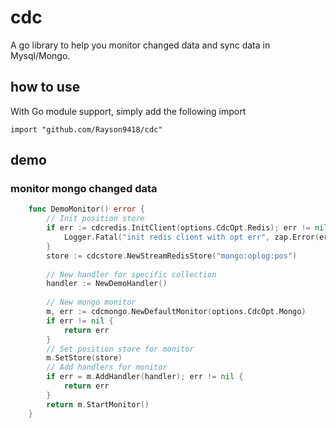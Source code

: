 # cdc

A go library to help you monitor changed data and sync data in Mysql/Mongo.

## how to use
With Go module support, simply add the following import

```
import "github.com/Rayson9418/cdc"
```

## demo

### monitor mongo changed data
```go
    func DemoMonitor() error {
        // Init position store
        if err := cdcredis.InitClient(options.CdcOpt.Redis); err != nil {
            Logger.Fatal("init redis client with opt err", zap.Error(err))
        }
        store := cdcstore.NewStreamRedisStore("mongo:oplog:pos")
    
        // New handler for specific collection
        handler := NewDemoHandler()
    
        // New mongo monitor
        m, err := cdcmongo.NewDefaultMonitor(options.CdcOpt.Mongo)
        if err != nil {
            return err
        }
        // Set position store for monitor
        m.SetStore(store)
        // Add handlers for monitor
        if err = m.AddHandler(handler); err != nil {
            return err
        }
        return m.StartMonitor()
    }
```